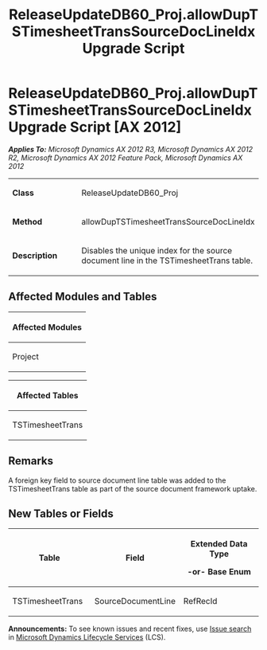 ﻿---
title: ReleaseUpdateDB60_Proj.allowDupTSTimesheetTransSourceDocLineIdx Upgrade Script
TOCTitle: ReleaseUpdateDB60_Proj.allowDupTSTimesheetTransSourceDocLineIdx Upgrade Script
ms:assetid: fbc2d45a-50df-fa60-125c-ccc1e778ec30
ms:mtpsurl: https://msdn.microsoft.com/en-us/library/JJ720093(v=AX.60)
ms:contentKeyID: 49712399
ms.date: 05/18/2015
mtps_version: v=AX.60
---

# ReleaseUpdateDB60\_Proj.allowDupTSTimesheetTransSourceDocLineIdx Upgrade Script [AX 2012]


_**Applies To:** Microsoft Dynamics AX 2012 R3, Microsoft Dynamics AX 2012 R2, Microsoft Dynamics AX 2012 Feature Pack, Microsoft Dynamics AX 2012_

<table>
<colgroup>
<col style="width: 50%" />
<col style="width: 50%" />
</colgroup>
<tbody>
<tr class="odd">
<td><p><strong>Class</strong></p></td>
<td><p>ReleaseUpdateDB60_Proj</p></td>
</tr>
<tr class="even">
<td><p><strong>Method</strong></p></td>
<td><p>allowDupTSTimesheetTransSourceDocLineIdx</p></td>
</tr>
<tr class="odd">
<td><p><strong>Description</strong></p></td>
<td><p>Disables the unique index for the source document line in the TSTimesheetTrans table.</p></td>
</tr>
</tbody>
</table>


## Affected Modules and Tables

<table>
<colgroup>
<col style="width: 100%" />
</colgroup>
<thead>
<tr class="header">
<th><p>Affected Modules</p></th>
</tr>
</thead>
<tbody>
<tr class="odd">
<td><p>Project</p></td>
</tr>
</tbody>
</table>


<table>
<colgroup>
<col style="width: 100%" />
</colgroup>
<thead>
<tr class="header">
<th><p>Affected Tables</p></th>
</tr>
</thead>
<tbody>
<tr class="odd">
<td><p>TSTimesheetTrans</p></td>
</tr>
</tbody>
</table>


## Remarks

A foreign key field to source document line table was added to the TSTimesheetTrans table as part of the source document framework uptake.

## New Tables or Fields

<table>
<colgroup>
<col style="width: 33%" />
<col style="width: 33%" />
<col style="width: 33%" />
</colgroup>
<thead>
<tr class="header">
<th><p>Table</p></th>
<th><p>Field</p></th>
<th><p>Extended Data Type</p>
<p>-or- Base Enum</p></th>
</tr>
</thead>
<tbody>
<tr class="odd">
<td><p>TSTimesheetTrans</p></td>
<td><p>SourceDocumentLine</p></td>
<td><p>RefRecId</p></td>
</tr>
</tbody>
</table>

  
**Announcements:** To see known issues and recent fixes, use [Issue search](http://go.microsoft.com/fwlink/?linkid=389258) in [Microsoft Dynamics Lifecycle Services](http://go.microsoft.com/fwlink/?linkid=306505) (LCS).

